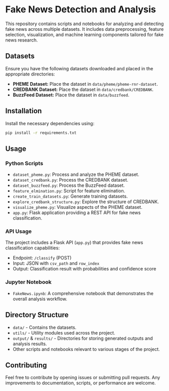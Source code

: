 # Fake News Detection and Analysis

This repository contains scripts and notebooks for analyzing and detecting fake news across multiple datasets. It includes data preprocessing, feature selection, visualization, and machine learning components tailored for fake news research.

## Datasets

Ensure you have the following datasets downloaded and placed in the appropriate directories:
- **PHEME Dataset:** Place the dataset in `data/pheme/pheme-rnr-dataset`.
- **CREDBANK Dataset:** Place the dataset in `data/credbank/CREDBANK`.
- **BuzzFeed Dataset:** Place the dataset in `data/buzzfeed`.

## Installation

Install the necessary dependencies using:

```bash
pip install -r requirements.txt
```

## Usage

### Python Scripts
- `dataset_pheme.py`: Process and analyze the PHEME dataset.
- `dataset_credbank.py`: Process the CREDBANK dataset.
- `dataset_buzzfeed.py`: Process the BuzzFeed dataset.
- `feature_elmination.py`: Script for feature elimination.
- `create_train_datasets.py`: Generate training datasets.
- `explore_credbank_structure.py`: Explore the structure of CREDBANK.
- `visualize_pheme.py`: Visualize aspects of the PHEME dataset.
- `app.py`: Flask application providing a REST API for fake news classification.

### API Usage

The project includes a Flask API (`app.py`) that provides fake news classification capabilities:
- Endpoint: `/classify` (POST)
- Input: JSON with `csv_path` and `row_index`
- Output: Classification result with probabilities and confidence score

### Jupyter Notebook
- `FakeNews.ipynb`: A comprehensive notebook that demonstrates the overall analysis workflow.

## Directory Structure

- `data/` - Contains the datasets.
- `utils/` - Utility modules used across the project.
- `output/` & `results/` - Directories for storing generated outputs and analysis results.
- Other scripts and notebooks relevant to various stages of the project.

## Contributing

Feel free to contribute by opening issues or submitting pull requests. Any improvements to documentation, scripts, or performance are welcome.
